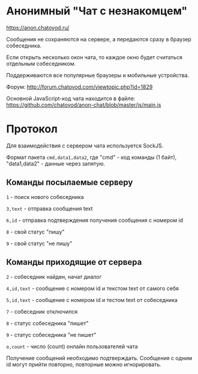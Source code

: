 Анонимный "Чат с незнакомцем"
=========

https://anon.chatovod.ru/

Сообщения не сохраняются на сервере, а передаются сразу в браузер собеседника.

Если открыть несколько окон чата, то каждое окно будет считаться отдельным собеседником.

Поддерживаются все популярные браузеры и мобильные устройства.

Форум: http://forum.chatovod.com/viewtopic.php?id=1829

Основной JavaScript-код чата находится в файле: https://github.com/chatovod/anon-chat/blob/master/js/main.js

# Протокол

Для взаимодействия с сервером чата используется SockJS.

Формат пакета `cmd,data1,data2`, где "cmd" - код команды (1 байт), "data1,data2" - данные через запятую.

## Команды посылаемые серверу

`1` - поиск нового собеседника

`3,text` - отправка сообщения text

`6,id` - отправка подтверждения получения сообщения с номером id

`8` - свой статус "пишу"

`9` - свой статус "не пишу"

## Команды приходящие от сервера

`2` - собеседник найден, начат диалог

`4,id,text` - сообщение с номером id и текстом text от самого себя

`5,id,text` - сообщение с номером id и тестом text от собеседника

`7` - собеседник отключился

`8` - статус собеседника "пишет"

`9` - статус собеседника "не пишет"

`o,count` - число (count) онлайн пользователей чата

Получение сообщений необходимо подтверждать. Сообщения с одним id могут прийти повторно, повторные можно игнорировать.